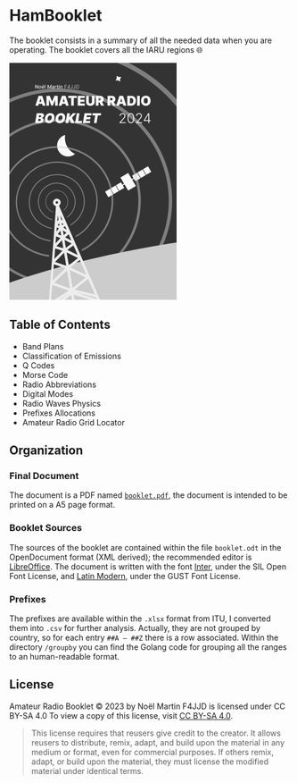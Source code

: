 # HamBooklet

The booklet consists in a summary of all the needed data when you
are operating. The booklet covers all the IARU regions :globe_with_meridians:

![Amateur Radio Booklet Cover](assets/cover24.png)

## Table of Contents

* Band Plans
* Classification of Emissions
* Q Codes
* Morse Code
* Radio Abbreviations
* Digital Modes
* Radio Waves Physics
* Prefixes Allocations
* Amateur Radio Grid Locator

## Organization

### Final Document

The document is a PDF named [`booklet.pdf`](booklet.pdf), the document is intended to be printed on a A5 page format.

### Booklet Sources

The sources of the booklet are contained within the file `booklet.odt` in the OpenDocument format (XML derived); the recommended editor is [LibreOffice](https://www.libreoffice.org/). The document is written with the font [Inter](https://github.com/rsms/inter), under the SIL Open Font License, and [Latin Modern](https://www.gust.org.pl/projects/e-foundry/latin-modern), under the GUST Font License.

### Prefixes

The prefixes are available within the `.xlsx` format from ITU, I converted them into `.csv` for further analysis. Actually, they are not grouped by country, so for each entry `##A — ##Z` there is a row associated. Within the directory `/groupby` you can find the Golang code for grouping all the ranges to an human-readable format.

## License

Amateur Radio Booklet © 2023 by Noël Martin F4JJD is licensed under CC BY-SA 4.0
To view a copy of this license, visit [CC BY-SA 4.0](http://creativecommons.org/licenses/by-sa/4.0/).

> This license requires that reusers give credit to the creator. It allows reusers to distribute, remix, adapt, and build upon the material in any medium or format, even for commercial purposes. If others remix, adapt, or build upon the material, they must license the modified material under identical terms.
